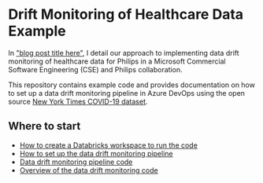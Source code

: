 # Drift Monitoring of Healthcare Data Example

In ["blog post title here"](URL), I detail our approach to implementing data drift monitoring of healthcare data for Philips in a Microsoft Commercial Software Engineering (CSE) and Philips collaboration.

This repository contains example code and provides documentation on how to set up a data drift monitoring pipeline in Azure DevOps using the open source [New York Times COVID-19 dataset](https://github.com/nytimes/covid-19-data).

## Where to start

- [How to create a Databricks workspace to run the code](docs/README.md)
- [How to set up the data drift monitoring pipeline](docs/mlops_example_data_drift_project.md)
- [Data drift monitoring pipeline code](.azure_pipelines/data_drift.yml)
- [Overview of the data drift monitoring code](projects/ExampleDataDriftProject/README.md)
